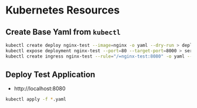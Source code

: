 # Kubernetes Resources

## Create Base Yaml from `kubectl`

```bash
kubectl create deploy nginx-test --image=nginx -o yaml --dry-run > deployment.yaml
kubectl expose deployment nginx-test --port=80 --target-port=8000 > service.yaml
kubectl create ingress nginx-test --rule="/=nginx-test:8080" -o yaml --dry-run > ingress.yaml
```

## Deploy Test Application

* http://localhost:8080

```bash
kubectl apply -f *.yaml
```

